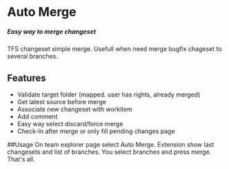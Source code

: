 # Auto Merge
##### Easy way to merge changeset

TFS changeset simple merge.
Usefull when need merge bugfix chageset to several branches.

## Features
* Validate target folder (mapped. user has rights, already merged)
* Get latest source before merge
* Associate new changeset with workitem
* Add comment
* Easy way select discard/force merge
* Check-In after merge or only fill pending changes page

##Usage
On team explorer page select Auto Merge. Extension show last changesets and list of branches. You select branches and press merge. That's all.